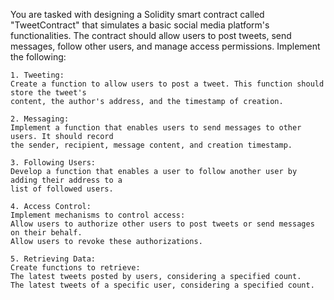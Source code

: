 You are tasked with designing a Solidity smart contract called "TweetContract" that simulates a basic
social media platform's functionalities. The contract should allow users to post tweets, send
messages, follow other users, and manage access permissions. Implement the following:

    1. Tweeting:
    Create a function to allow users to post a tweet. This function should store the tweet's
    content, the author's address, and the timestamp of creation.
    
    2. Messaging:
    Implement a function that enables users to send messages to other users. It should record
    the sender, recipient, message content, and creation timestamp.
    
    3. Following Users:
    Develop a function that enables a user to follow another user by adding their address to a
    list of followed users.
    
    4. Access Control:
    Implement mechanisms to control access:
    Allow users to authorize other users to post tweets or send messages on their behalf.
    Allow users to revoke these authorizations.

    5. Retrieving Data:
    Create functions to retrieve:
    The latest tweets posted by users, considering a specified count.
    The latest tweets of a specific user, considering a specified count.
